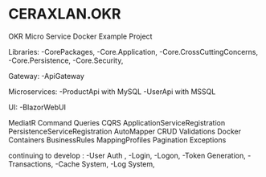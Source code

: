 # CERAXLAN.OKR
OKR Micro Service Docker Example  Project


Libraries:
-CorePackages,
 -Core.Application,
 -Core.CrossCuttingConcerns,
 -Core.Persistence,
 -Core.Security,

Gateway:
-ApiGateway  

Microservices:
-ProductApi with MySQL
-UserApi with MSSQL

UI:
-BlazorWebUI  

MediatR Command Queries CQRS
ApplicationServiceRegistration
PersistenceServiceRegistration
AutoMapper
CRUD 
Validations
Docker Containers
BusinessRules
MappingProfiles
Pagination
Exceptions

continuing to develop : 
-User Auth ,
-Login,
-Logon,
-Token Generation,
-Transactions,
-Cache System,
-Log System,

